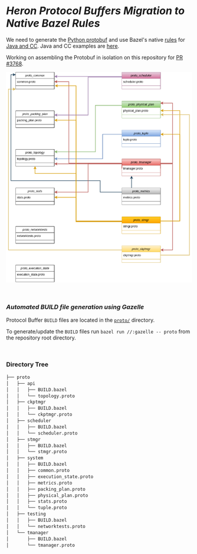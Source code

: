 # _**Heron Protocol Buffers Migration to Native Bazel Rules**_

 We need to generate the [Python protobuf](https://thethoughtfulkoala.com/posts/2020/05/08/py-protobuf-bazel.html) and use Bazel's native [rules](https://docs.bazel.build/versions/main/be/overview.html#rules) for [Java and CC](https://github.com/bazelbuild/rules_proto). Java and CC examples are [here](https://blog.bazel.build/2017/02/27/protocol-buffers.html).

Working on assembling the Protobuf in isolation on this repository for [PR #3768](https://github.com/apache/incubator-heron/pull/3768).

![Heron Protocol Buffer Diagram](protobuf_diagram.png "Apache Heron Protocol Buffer")

<br>

### **_Automated BUILD file generation using Gazelle_**

Protocol Buffer `BUILD` files are located in the [`proto/`](proto/) directory.

To generate/update the `BUILD` files run `bazel run //:gazelle -- proto` from the repository root directory.

<br>

### Directory Tree

```bash
├── proto
│   ├── api
│   │   ├── BUILD.bazel
│   │   └── topology.proto
│   ├── ckptmgr
│   │   ├── BUILD.bazel
│   │   └── ckptmgr.proto
│   ├── scheduler
│   │   ├── BUILD.bazel
│   │   └── scheduler.proto
│   ├── stmgr
│   │   ├── BUILD.bazel
│   │   └── stmgr.proto
│   ├── system
│   │   ├── BUILD.bazel
│   │   ├── common.proto
│   │   ├── execution_state.proto
│   │   ├── metrics.proto
│   │   ├── packing_plan.proto
│   │   ├── physical_plan.proto
│   │   ├── stats.proto
│   │   └── tuple.proto
│   ├── testing
│   │   ├── BUILD.bazel
│   │   └── networktests.proto
│   └── tmanager
│       ├── BUILD.bazel
│       └── tmanager.proto
```